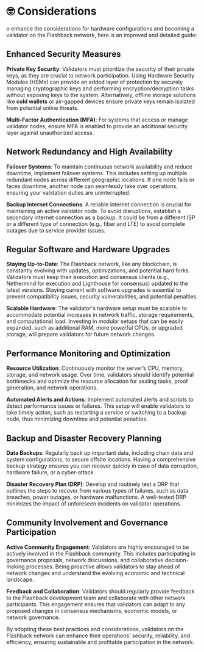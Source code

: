 # 🤓 Considerations

o enhance the considerations for hardware configurations and becoming a validator on the Flashback network, here is an improved and detailed guide:

## **Enhanced Security Measures**

**Private Key Security**: Validators must prioritize the security of their private keys, as they are crucial to network participation. Using Hardware Security Modules (HSMs) can provide an added layer of protection by securely managing cryptographic keys and performing encryption/decryption tasks without exposing keys to the system. Alternatively, offline storage solutions like **cold wallets** or air-gapped devices ensure private keys remain isolated from potential online threats.

**Multi-Factor Authentication (MFA)**: For systems that access or manage validator nodes, ensure MFA is enabled to provide an additional security layer against unauthorized access.

## **Network Redundancy and High Availability**

**Failover Systems**: To maintain continuous network availability and reduce downtime, implement failover systems. This includes setting up multiple redundant nodes across different geographic locations. If one node fails or faces downtime, another node can seamlessly take over operations, ensuring your validation duties are uninterrupted.

**Backup Internet Connections**: A reliable internet connection is crucial for maintaining an active validator node. To avoid disruptions, establish a secondary internet connection as a backup. It could be from a different ISP or a different type of connection (e.g., fiber and LTE) to avoid complete outages due to service provider issues.

## **Regular Software and Hardware Upgrades**

**Staying Up-to-Date**: The Flashback network, like any blockchain, is constantly evolving with updates, optimizations, and potential hard forks. Validators must keep their execution and consensus clients (e.g., Nethermind for execution and Lighthouse for consensus) updated to the latest versions. Staying current with software upgrades is essential to prevent compatibility issues, security vulnerabilities, and potential penalties.

**Scalable Hardware**: The validator's hardware setup must be scalable to accommodate potential increases in network traffic, storage requirements, and computational load. Investing in modular setups that can be easily expanded, such as additional RAM, more powerful CPUs, or upgraded storage, will prepare validators for future network changes.

## **Performance Monitoring and Optimization**

**Resource Utilization**: Continuously monitor the server’s CPU, memory, storage, and network usage. Over time, validators should identify potential bottlenecks and optimize the resource allocation for sealing tasks, proof generation, and network operations.

**Automated Alerts and Actions**: Implement automated alerts and scripts to detect performance issues or failures. This setup will enable validators to take timely action, such as restarting a service or switching to a backup node, thus minimizing downtime and potential penalties.

## **Backup and Disaster Recovery Planning**

**Data Backups**: Regularly back up important data, including chain data and system configurations, to secure offsite locations. Having a comprehensive backup strategy ensures you can recover quickly in case of data corruption, hardware failure, or a cyber-attack.

**Disaster Recovery Plan (DRP)**: Develop and routinely test a DRP that outlines the steps to recover from various types of failures, such as data breaches, power outages, or hardware malfunctions. A well-tested DRP minimizes the impact of unforeseen incidents on validator operations.

## **Community Involvement and Governance Participation**

**Active Community Engagement**: Validators are highly encouraged to be actively involved in the Flashback community. This includes participating in governance proposals, network discussions, and collaborative decision-making processes. Being proactive allows validators to stay ahead of network changes and understand the evolving economic and technical landscape.

**Feedback and Collaboration**: Validators should regularly provide feedback to the Flashback development team and collaborate with other network participants. This engagement ensures that validators can adapt to any proposed changes in consensus mechanisms, economic models, or network governance.

By adopting these best practices and considerations, validators on the Flashback network can enhance their operations' security, reliability, and efficiency, ensuring sustainable and profitable participation in the network.

